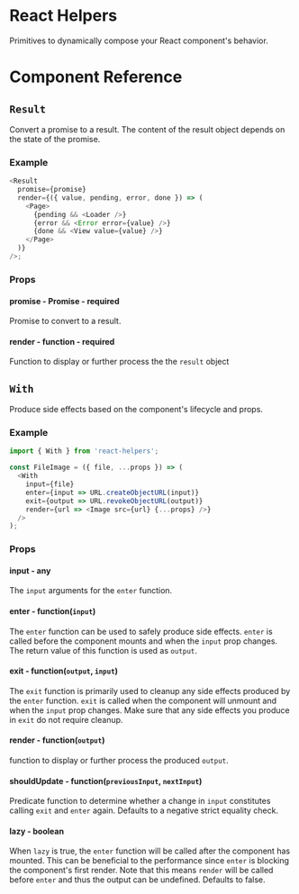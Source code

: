 # React Helpers

Primitives to dynamically compose your React component's behavior.

# Component Reference

## `Result`

Convert a promise to a result. The content of the result object depends on the
state of the promise.

### Example

```js
<Result
  promise={promise}
  render={({ value, pending, error, done }) => (
    <Page>
      {pending && <Loader />}
      {error && <Error error={value} />}
      {done && <View value={value} />}
    </Page>
  )}
/>;
```

### Props

#### promise - Promise - required

Promise to convert to a result.

#### render - function - required

Function to display or further process the the `result` object

## `With`

Produce side effects based on the component's lifecycle and props.

### Example

```js
import { With } from 'react-helpers';

const FileImage = ({ file, ...props }) => (
  <With
    input={file}
    enter={input => URL.createObjectURL(input)}
    exit={output => URL.revokeObjectURL(output)}
    render={url => <Image src={url} {...props} />}
  />
);
```

### Props

#### input - any

The `input` arguments for the `enter` function.

#### enter - function(`input`)

The `enter` function can be used to safely produce side effects. `enter` is
called before the component mounts and when the `input` prop changes. The return
value of this function is used as `output`.

#### exit - function(`output`, `input`)

The `exit` function is primarily used to cleanup any side effects produced by
the `enter` function. `exit` is called when the component will unmount and when
the `input` prop changes. Make sure that any side effects you produce in `exit`
do not require cleanup.

#### render - function(`output`)

function to display or further process the produced `output`.

#### shouldUpdate - function(`previousInput`, `nextInput`)

Predicate function to determine whether a change in `input` constitutes calling
`exit` and `enter` again. Defaults to a negative strict equality check.

#### lazy - boolean

When `lazy` is true, the `enter` function will be called after the component has
mounted. This can be beneficial to the performance since `enter` is blocking the
component's first render. Note that this means `render` will be called before
`enter` and thus the output can be undefined. Defaults to false.
